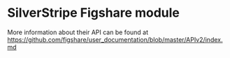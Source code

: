 # SilverStripe Figshare module

More information about their API can be found at https://github.com/figshare/user_documentation/blob/master/APIv2/index.md
